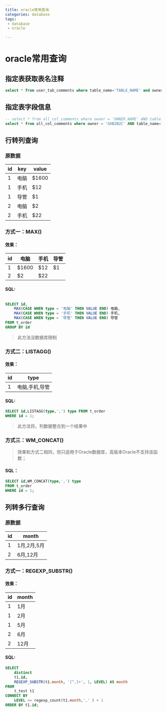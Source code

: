 ```yaml
---
title: oracle常用查询
categories: database
tags:
 - database
 - oracle

---
```






# oracle常用查询



## 指定表获取表名注释

```sql
select * from user_tab_comments where table_name='TABLE_NAME' and owner = 'OWNER_NAME';
```





## 指定表字段信息

```sql
-- select * from all_col_comments where owner = 'OWNER_NAME' AND table_name='TABLE_NAME' ;
select * from all_col_comments where owner = 'GXB2B2C' AND table_name='T_BOSS_ORG' ;

```







## 行转列查询

### 原数据

| id   | key  | value |
| ---- | ---- | ----- |
| 1    | 电脑 | $1600 |
| 1    | 手机 | $12   |
| 1    | 导管 | $1    |
| 2    | 电脑 | $2    |
| 2    | 手机 | $22   |



### 方式一：MAX()

#### 效果：

| id   | 电脑  | 手机 | 导管 |
| ---- | ----- | ---- | ---- |
| 1    | $1600 | $12  | $1   |
| 2    | $2    | $22  |      |



#### SQL:

```sql

SELECT id,
	MAX(CASE WHEN type = '电脑' THEN VALUE END) 电脑,
	MAX(CASE WHEN type = '手机' THEN VALUE END) 手机,
	MAX(CASE WHEN type = '导管' THEN VALUE END) 导管 
FROM t_order
GROUP BY id
```



> 此方法没数据库限制



### 方式二：LISTAGG()

#### 效果：

| id   | type           |
| ---- | -------------- |
| 1    | 电脑,手机,导管 |



#### SQL:

```sql
SELECT id,LISTAGG(type,',') type FROM t_order 
WHERE id = 1;
```



> 此方法将，列数据整合到一个结果中



### 方式三：WM_CONCAT()

> 效果和方式二相同，但只适用于Oracle数据库，高版本Oracle不支持该函数；



#### SQL：

```sql
SELECT id,WM_CONCAT(type,',') type 
FROM t_order 
WHERE id = 1;
```









## 列转多行查询



### 原数据

| id   | month       |
| ---- | ----------- |
| 1    | 1月,2月,5月 |
| 2    | 6月,12月    |



### 方式一：REGEXP_SUBSTR()

#### 效果：

| id   | month |
| ---- | ----- |
| 1    | 1月   |
| 1    | 2月   |
| 1    | 5月   |
| 2    | 6月   |
| 2    | 12月  |





#### SQL:

```sql
SELECT
    distinct
	t1.id,
	REGEXP_SUBSTR(t1.month, '[^,]+', 1, LEVEL) AS month
FROM
	t_test t1
CONNECT BY
	LEVEL <= regexp_count(t1.month,',' ) + 1
ORDER BY t1.id;
```



